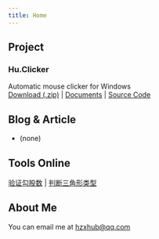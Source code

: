 ```yaml
---
title: Home
---
```


## Project

### Hu.Clicker

Automatic mouse clicker for Windows  
[Download (.zip)](huclicker.zip) | [Documents](huclicker)
| [Source Code](https://github.com/hzx198/huclicker)

## Blog & Article

* (none)

## Tools Online

[验证勾股数](tools/gougu-num.htm)
| [判断三角形类型](tools/type-of-triangle.htm)

## About Me

You can email me at <hzxhub@qq.com>
